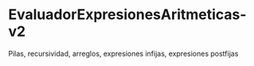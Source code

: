 # EvaluadorExpresionesAritmeticas-v2
Pilas, recursividad, arreglos, expresiones infijas, expresiones postfijas
